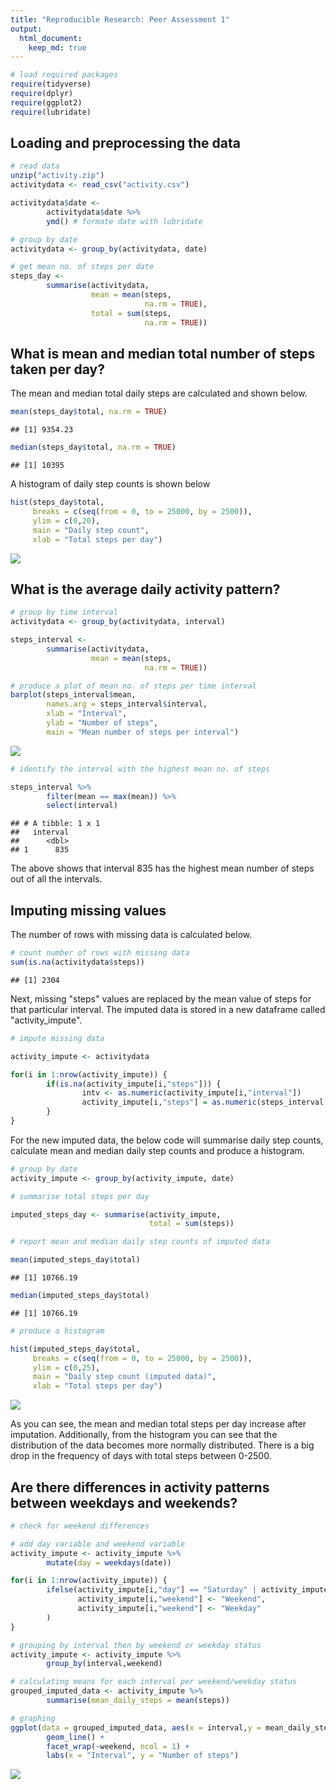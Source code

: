 ```yaml
---
title: "Reproducible Research: Peer Assessment 1"
output: 
  html_document:
    keep_md: true
---
```



```r
# load required packages
require(tidyverse)
require(dplyr)
require(ggplot2)
require(lubridate)
```

## Loading and preprocessing the data

```r
# read data
unzip("activity.zip")
activitydata <- read_csv("activity.csv")

activitydata$date <- 
        activitydata$date %>%
        ymd() # formate date with lubridate

# group by date
activitydata <- group_by(activitydata, date)

# get mean no. of steps per date
steps_day <- 
        summarise(activitydata, 
                  mean = mean(steps, 
                              na.rm = TRUE),
                  total = sum(steps,
                              na.rm = TRUE))
```

## What is mean and median total number of steps taken per day?

The mean and median total daily steps are calculated and shown below.


```r
mean(steps_day$total, na.rm = TRUE)
```

```
## [1] 9354.23
```

```r
median(steps_day$total, na.rm = TRUE)
```

```
## [1] 10395
```

A histogram of daily step counts is shown below


```r
hist(steps_day$total,
     breaks = c(seq(from = 0, to = 25000, by = 2500)),
     ylim = c(0,20),
     main = "Daily step count",
     xlab = "Total steps per day")
```

![](PA1_template_files/figure-html/unnamed-chunk-4-1.png)<!-- -->

## What is the average daily activity pattern?

```r
# group by time interval
activitydata <- group_by(activitydata, interval)

steps_interval <-
        summarise(activitydata,
                  mean = mean(steps,
                              na.rm = TRUE))

# produce a plot of mean no. of steps per time interval
barplot(steps_interval$mean,
        names.arg = steps_interval$interval,
        xlab = "Interval",
        ylab = "Number of steps",
        main = "Mean number of steps per interval")
```

![](PA1_template_files/figure-html/unnamed-chunk-5-1.png)<!-- -->

```r
# identify the interval with the highest mean no. of steps

steps_interval %>%
        filter(mean == max(mean)) %>%
        select(interval)
```

```
## # A tibble: 1 x 1
##   interval
##      <dbl>
## 1      835
```

The above shows that interval 835 has the highest mean number of steps out of all the intervals.

## Imputing missing values

The number of rows with missing data is calculated below.


```r
# count number of rows with missing data
sum(is.na(activitydata$steps))
```

```
## [1] 2304
```

Next, missing "steps" values are replaced by the mean value of steps for that particular interval. The imputed data is stored in a new dataframe called "activity_impute".


```r
# impute missing data

activity_impute <- activitydata

for(i in 1:nrow(activity_impute)) {
        if(is.na(activity_impute[i,"steps"])) {
                intv <- as.numeric(activity_impute[i,"interval"])
                activity_impute[i,"steps"] = as.numeric(steps_interval[steps_interval$interval==intv,"mean"])
        }
}
```

For the new imputed data, the below code will summarise daily step counts, calculate mean and median daily step counts and produce a histogram.


```r
# group by date
activity_impute <- group_by(activity_impute, date)

# summarise total steps per day

imputed_steps_day <- summarise(activity_impute,
                               total = sum(steps))

# report mean and median daily step counts of imputed data

mean(imputed_steps_day$total)
```

```
## [1] 10766.19
```

```r
median(imputed_steps_day$total)
```

```
## [1] 10766.19
```

```r
# produce a histogram

hist(imputed_steps_day$total,
     breaks = c(seq(from = 0, to = 25000, by = 2500)),
     ylim = c(0,25),
     main = "Daily step count (imputed data)",
     xlab = "Total steps per day")
```

![](PA1_template_files/figure-html/unnamed-chunk-8-1.png)<!-- -->

As you can see, the mean and median total steps per day increase after imputation. Additionally, from the histogram you can see that the distribution of the data becomes more normally distributed. There is a big drop in the frequency of days with total steps between 0-2500.

## Are there differences in activity patterns between weekdays and weekends?


```r
# check for weekend differences

# add day variable and weekend variable
activity_impute <- activity_impute %>% 
        mutate(day = weekdays(date))

for(i in 1:nrow(activity_impute)) {
        ifelse(activity_impute[i,"day"] == "Saturday" | activity_impute[i,"day"] == "Sunday",
               activity_impute[i,"weekend"] <- "Weekend",
               activity_impute[i,"weekend"] <- "Weekday"
        )
}

# grouping by interval then by weekend or weekday status
activity_impute <- activity_impute %>%
        group_by(interval,weekend)

# calculating means for each interval per weekend/weekday status
grouped_imputed_data <- activity_impute %>% 
        summarise(mean_daily_steps = mean(steps))

# graphing
ggplot(data = grouped_imputed_data, aes(x = interval,y = mean_daily_steps)) +
        geom_line() +
        facet_wrap(~weekend, ncol = 1) +
        labs(x = "Interval", y = "Number of steps")
```

![](PA1_template_files/figure-html/unnamed-chunk-9-1.png)<!-- -->
